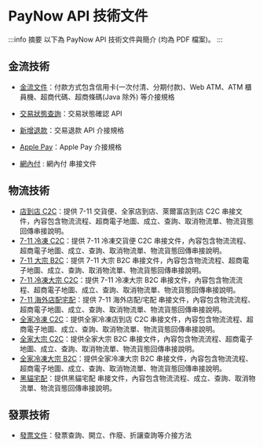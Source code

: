 # PayNow API 技術文件

:::info 摘要
以下為 PayNow API 技術文件與簡介 (均為 PDF 檔案)。
:::

## 金流技術

- [金流文件](https://paynow-public.s3.ap-northeast-1.amazonaws.com/docs/PayNow+%E6%8A%80%E8%A1%93%E6%96%87%E4%BB%B6+FV1.7.1.1.pdf)：付款方式包含信用卡(一次付清、分期付款)、Web ATM、ATM 櫃員機、超商代碼、超商條碼(Java 除外) 等介接規格
- [交易狀態查詢](https://paynow-public.s3.ap-northeast-1.amazonaws.com/docs/PayNowDoubleCheck_G_FV1.1.pdf)：交易狀態確認 API
- [新增退款](https://paynow-public.s3.ap-northeast-1.amazonaws.com/docs/PayNowRefundAPI_G_FV1.6.pdf)：交易退款 API 介接規格
- [Apple Pay](https://paynow-public.s3.ap-northeast-1.amazonaws.com/docs/PayNow_ApplePay_v1.0.5.pdf)：Apple Pay 介接規格

- [網內付](https://docs.paynow.com.tw/) : 網內付 串接文件

## 物流技術

- [店到店 C2C](https://paynow-public.s3.ap-northeast-1.amazonaws.com/docs/PayNow_Logistic_v2.5_C2C.pdf)：提供 7-11 交貨便、全家店到店、萊爾富店到店 C2C 串接文件，內容包含物流流程、超商電子地圖、成立、查詢、取消物流單、物流貨態回傳串接說明。
- [7-11 冷凍 C2C](https://paynow-public.s3.ap-northeast-1.amazonaws.com/docs/PayNow_Logistic_v2.0_711FreezingC2C.pdf)：提供 7-11 冷凍交貨便 C2C 串接文件，內容包含物流流程、超商電子地圖、成立、查詢、取消物流單、物流貨態回傳串接說明。
- [7-11 大宗 B2C](https://paynow-public.s3.ap-northeast-1.amazonaws.com/docs/PayNow_Logistic_v2.4_711Bulk.pdf)：提供 7-11 大宗 B2C 串接文件，內容包含物流流程、超商電子地圖、成立、查詢、取消物流單、物流貨態回傳串接說明。
- [7-11 冷凍大宗 C2C](https://paynow-public.s3.ap-northeast-1.amazonaws.com/docs/PayNow_Logistic_v2.4_711Freezing.pdf)：提供 7-11 冷凍大宗 B2C 串接文件，內容包含物流流程、超商電子地圖、成立、查詢、取消物流單、物流貨態回傳串接說明。
- [7-11 海外店配宅配](https://paynow-public.s3.ap-northeast-1.amazonaws.com/docs/PayNow_Logistic_v2.6_711OverSeas.pdf)：提供 7-11 海外店配/宅配 串接文件，內容包含物流流程、超商電子地圖、成立、查詢、取消物流單、物流貨態回傳串接說明。
- [全家冷凍 C2C](https://paynow-public.s3.ap-northeast-1.amazonaws.com/docs/PayNow_Logistic_v2.2_FamiFreezingC2C.pdf)：提供全家冷凍店到店 C2C 串接文件，內容包含物流流程、超商電子地圖、成立、查詢、取消物流單、物流貨態回傳串接說明。
- [全家大宗 C2C](https://paynow-public.s3.ap-northeast-1.amazonaws.com/docs/PayNow_Logistic_v2.4_FamiBulk.pdf)：提供全家大宗 B2C 串接文件，內容包含物流流程、超商電子地圖、成立、查詢、取消物流單、物流貨態回傳串接說明。
- [全家冷凍大宗 B2C](https://paynow-public.s3.ap-northeast-1.amazonaws.com/docs/PayNow_Logistic_v2.6_FamiFreezing.pdf)：提供全家冷凍大宗 B2C 串接文件，內容包含物流流程、超商電子地圖、成立、查詢、取消物流單、物流貨態回傳串接說明。
- [黑貓宅配](https://paynow-public.s3.ap-northeast-1.amazonaws.com/docs/PayNow_Logistic_v1.5_BlackCat.pdf)：提供黑貓宅配 串接文件，內容包含物流流程、成立、查詢、取消物流單、物流貨態回傳串接說明。

## 發票技術

- [發票文件](https://paynow-public.s3.ap-northeast-1.amazonaws.com/docs/PayNow_EInvoice_v1.5.pdf)：發票查詢、開立、作廢、折讓查詢等介接方法
